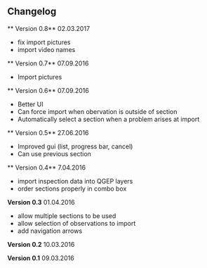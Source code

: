 ## Changelog

** Version 0.8** 02.03.2017

* fix import pictures
* import video names

** Version 0.7** 07.09.2016

* Import pictures

** Version 0.6** 07.09.2016

* Better UI
* Can force import when obervation is outside of section
* Automatically select a section when a problem arises at import

** Version 0.5** 27.06.2016

* Improved gui (list, progress bar, cancel)
* Can use previous section

** Version 0.4** 7.04.2016

* import inspection data into QGEP layers
* order sections properly in combo box

**Version 0.3** 01.04.2016

* allow multiple sections to be used
* allow selection of observations to import
* add navigation arrows


**Version 0.2** 10.03.2016



**Version 0.1** 09.03.2016

